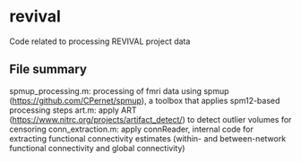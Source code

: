 # revival
Code related to processing REVIVAL project data

## File summary
spmup_processing.m: processing of fmri data using spmup (https://github.com/CPernet/spmup), a toolbox that applies spm12-based processing steps
art.m: apply ART (https://www.nitrc.org/projects/artifact_detect/) to detect outlier volumes for censoring
conn_extraction.m: apply connReader, internal code for extracting functional connectivity estimates (within- and between-network functional connectivity and global connectivity)
